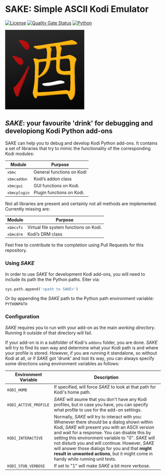 # SAKE: Simple ASCII Kodi Emulator
[![License](https://img.shields.io/github/license/retrospect-addon/kodi.emulator.ascii?color=brightgreen)](LICENSE.md)
[![Quality Gate Status](https://sonarcloud.io/api/project_badges/measure?project=retrospect-addon%3Akodi.emulator.ascii&metric=alert_status)](https://sonarcloud.io/dashboard?id=retrospect-addon%3Akodi.emulator.ascii)
[![Python](https://img.shields.io/badge/python-2.7%20%7C%203.6-blue?logo=python)](https://kodi.tv/article/attention-addon-developers-migration-python-3)

![alt text](sake.png "Simple ASCII Kodi Emulator")

## _SAKE_: your favourite 'drink' for debugging and developiong Kodi Python add-ons
SAKE can help you to debug and develop Kodi Python add-ons. It contains a set of libraries that try to mimic the functionality of the corresponding Kodi modules:

| Module        | Purpose                   |
|---------------|---------------------------|
|`xbmc`         | General functions on Kodi |
|`xbmcaddon`    | Kodi’s addon class        |
|`xbmcgui`      | GUI functions on Kodi.    |
|`xbmcplugin`   | Plugin functions on Kodi. |


Not all libraries are present and certainly not all methods are implemented. Currently missing are:

| Module        | Purpose                   |
|---------------|---------------------------|
|`xbmcvfs`      | Virtual file system functions on Kodi.|
|`xbmcdrm`      | Kodi’s DRM class          |

Feel free to contribute to the completion using Pull Requests for this repository.

### Using _SAKE_
In order to use _SAKE_ for development Kodi add-ons, you will need to include its path the the Python paths. Eiter via:

```Python
sys.path.append('<path to SAKE>')
```

Or by appending the _SAKE_ path to the Python path environment variable: `PYTHONPATH`

### Configuration
_SAKE_ requires you to run with your add-on as the main _working directory_. Running it outside of that directory will fail. 

If your add-on is in a subfolder of Kodi's `addons` folder, you are done. _SAKE_ will try to find its own way and determine what your Kodi path is and where your profile is stored. However, if you are running it standalone, so without Kodi at all, or if _SAKE_ got 'drunk' and lost its way, you can always specify some directions using environment variables as follows:

| Environment Variable | Description |
|----------------------|-------------|
| `KODI_HOME`          | If specified, will force _SAKE_ to look at that path for Kodi's home path. |
| `KODI_ACTIVE_PROFILE` | _SAKE_ will asume that you don't have any Kodi profiles, but in case  you have, you can specify what profile to use for the add-on settings. |
| `KODI_INTERACTIVE`   | Normally, _SAKE_ will try to interact with you: Whenever there should be a dialog shown within Kodi, _SAKE_ will present you with an ASCII version and wait for a response. You can disable this by setting this environment variable to "0". _SAKE_ will not disturb you and will continue. However, _SAKE_ will answer those dialogs for you and that **might result in unwanted actions**, but it might come in handy while running unit tests.|
| `KODI_STUB_VERBOSE` | If set to "1" will make _SAKE_ a bit more verbose. |


